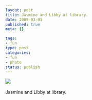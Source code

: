 ```yaml
--- 
layout: post
title: Jasmine and Libby at library.
date: 2009-03-01
published: true
meta: {}

tags: 
- fun
type: post
categories: 
- fun
- photo
status: publish
---
```

![](http://media.eick.us/2011/05/4Lbi8pbnEkjvt0fpeEjTHeCMo1_5001.jpg)<br /><br />Jasmine and Libby at library.
